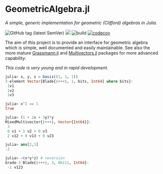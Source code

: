 # GeometricAlgebra.jl
_A simple, generic implementation for geometric (Clifford) algebras in Julia._

![GitHub tag (latest SemVer)](https://img.shields.io/github/v/tag/Jollywatt/GeometricAlgebra.jl)
[![](https://img.shields.io/badge/docs-dev-blue.svg)](https://jollywatt.github.io/GeometricAlgebra.jl/dev)
![build](https://api.travis-ci.com/Jollywatt/GeometricAlgebra.jl.svg)
[![codecov](https://codecov.io/gh/Jollywatt/GeometricAlgebra.jl/branch/master/graph/badge.svg?token=QP68V6JA6S)](https://codecov.io/gh/Jollywatt/GeometricAlgebra.jl)

The aim of this project is to provide an interface for geometric algebra
which is simple, well documented and easily maintainable.
See also the more mature [Grassmann.jl](https://github.com/chakravala/Grassmann.jl/) and [Multivectors.jl](https://github.com/digitaldomain/Multivectors.jl) packages for more advanced capability.

_This code is very young and in rapid development._

```Julia
julia> x, y, z = basis((1, 1, 1))
3-element Vector{Blade{⟨+++⟩, 1, bits, Int64} where bits}:
 1v1
 1v2
 1v3

julia> x^2 == 1
true

julia> (1 + 2x + 3y)*y
MixedMultivector{⟨+++⟩, Vector{Int64}}:
 3
 0 v1 + 1 v2 + 0 v3
 2 v12 + 0 v13 + 0 v23

julia> ans[2,1]
-2

julia> ~(x*y*z) # reversion
Grade-3 Blade{⟨+++⟩, 3, 0b111, Int64}:
 -1 v123
```
